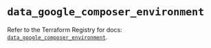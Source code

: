 # `data_google_composer_environment`

Refer to the Terraform Registry for docs: [`data_google_composer_environment`](https://registry.terraform.io/providers/hashicorp/google/6.44.0/docs/data-sources/composer_environment).
